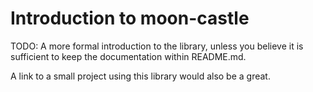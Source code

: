 # Introduction to moon-castle

TODO: A more formal introduction to the library, unless you believe it is
sufficient to keep the documentation within README.md.

A link to a small project using this library would also be a great.
